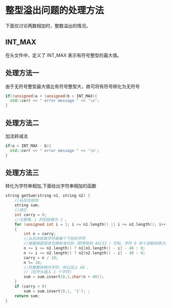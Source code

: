 # 整型溢出问题的处理方法
下面仅讨论两数相加时，整数溢出的情况。
## INT_MAX
在头文件<climit>中，定义了 INT_MAX 表示有符号整型的最大值。
## 处理方法一
由于无符号整型最大值比有符号整型大，故可将有符号转化为无符号
```c++
if((unsigned)a + (unsigned)b > INT_MAX){
  std::cerr << " error message " << '\n';
}
```
## 处理方法二
加法转减法
```c++
if(a > INT_MAX - b){
  std::cerr << " error message " << '\n';
}
```
## 处理方法三
转化为字符串相加,下面给出字符串相加的函数
```c++
string getSum(string n1, string n2) {
    //从后往前加
    string sum;
    //进位
    int carry = 0;
    //注意哦，i 的初始值为 1 。
    for (unsigned int i = 1; i <= n1.length() || i <= n2.length(); i++)
    {
        int n = carry;
        //从后向前取字符串每个下标的字符
        //根据美国信息交换标准代码（即常称的 ASCII ）可知，字符 0 的十进制码表示为 48，所以在此需要减去 48 。
        n += i <= n1.length() ? n1[n1.length() - i] - 48 : 0;
        n += i <= n2.length() ? n2[n2.length() - i] - 48 : 0;
        carry = n / 10;
        n %= 10;
        //将整数转换为字符，所以加上 48 。
        //（在开头插入 1 个字符）
        sum = sum.insert(0,1,char(n + 48));
    }
    if (carry > 0)
        sum = sum.insert(0,1, '1'); ;
    return sum;
}
```
